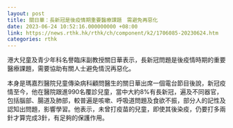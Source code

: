 ```yaml
---
layout: post
title: 關日華：長新冠是後疫情期重要醫療課題　需避免再惡化
date: 2023-06-24 10:52:16.000000000 +08:00
link: https://news.rthk.hk/rthk/ch/component/k2/1706085-20230624.htm
categories: rthk
---
```


港大兒童及青少年科名譽臨床副教授關日華表示，長新冠問題是後疫情時期的重要醫療課題，需要協助有關人士避免情況再惡化。

本身是瑪嘉烈醫院兒童傳染病科顧問醫生的關日華出席一個電台節目後說，新冠疫情至今，他在醫院跟進990名覆診兒童，當中大約8%有長新冠，遍及不同器官，包括腦部、腸道及肺部，較普遍是咳嗽、呼吸道問題及食欲不振，部分人的記性及認知出問題，影響學習。他表示，未曾打疫苗的兒童，即使其後染疫，仍要打多兩針才算完成3針，有足夠的保護作用。
